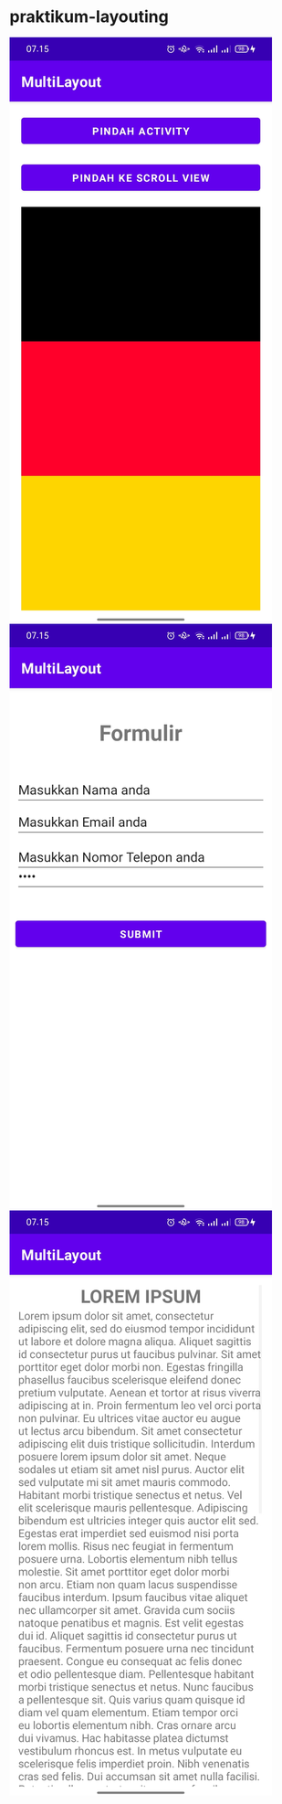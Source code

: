 # praktikum-layouting
<img src="ss/ly_1.jpg"/><br>
<img src="ss/ly_2.jpg"/><br>
<img src="ss/ly_3.jpg"/><br>
